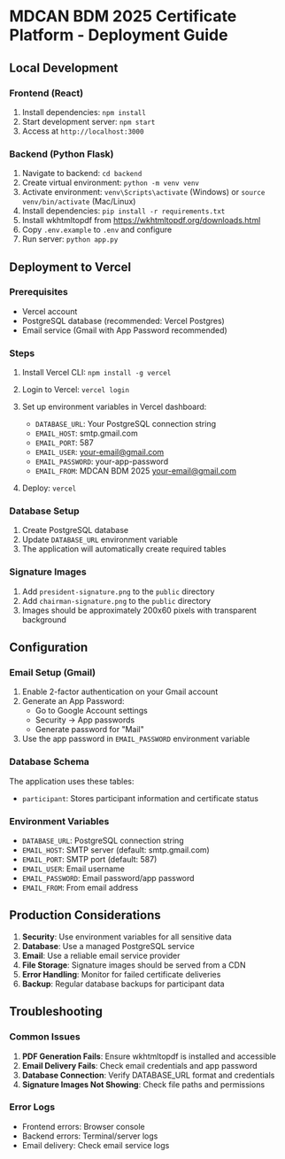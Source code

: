 # MDCAN BDM 2025 Certificate Platform - Deployment Guide

## Local Development

### Frontend (React)
1. Install dependencies: `npm install`
2. Start development server: `npm start`
3. Access at `http://localhost:3000`

### Backend (Python Flask)
1. Navigate to backend: `cd backend`
2. Create virtual environment: `python -m venv venv`
3. Activate environment: `venv\Scripts\activate` (Windows) or `source venv/bin/activate` (Mac/Linux)
4. Install dependencies: `pip install -r requirements.txt`
5. Install wkhtmltopdf from https://wkhtmltopdf.org/downloads.html
6. Copy `.env.example` to `.env` and configure
7. Run server: `python app.py`

## Deployment to Vercel

### Prerequisites
- Vercel account
- PostgreSQL database (recommended: Vercel Postgres)
- Email service (Gmail with App Password recommended)

### Steps
1. Install Vercel CLI: `npm install -g vercel`
2. Login to Vercel: `vercel login`
3. Set up environment variables in Vercel dashboard:
   - `DATABASE_URL`: Your PostgreSQL connection string
   - `EMAIL_HOST`: smtp.gmail.com
   - `EMAIL_PORT`: 587
   - `EMAIL_USER`: your-email@gmail.com
   - `EMAIL_PASSWORD`: your-app-password
   - `EMAIL_FROM`: MDCAN BDM 2025 <your-email@gmail.com>

4. Deploy: `vercel`

### Database Setup
1. Create PostgreSQL database
2. Update `DATABASE_URL` environment variable
3. The application will automatically create required tables

### Signature Images
1. Add `president-signature.png` to the `public` directory
2. Add `chairman-signature.png` to the `public` directory
3. Images should be approximately 200x60 pixels with transparent background

## Configuration

### Email Setup (Gmail)
1. Enable 2-factor authentication on your Gmail account
2. Generate an App Password:
   - Go to Google Account settings
   - Security → App passwords
   - Generate password for "Mail"
3. Use the app password in `EMAIL_PASSWORD` environment variable

### Database Schema
The application uses these tables:
- `participant`: Stores participant information and certificate status

### Environment Variables
- `DATABASE_URL`: PostgreSQL connection string
- `EMAIL_HOST`: SMTP server (default: smtp.gmail.com)
- `EMAIL_PORT`: SMTP port (default: 587)
- `EMAIL_USER`: Email username
- `EMAIL_PASSWORD`: Email password/app password
- `EMAIL_FROM`: From email address

## Production Considerations

1. **Security**: Use environment variables for all sensitive data
2. **Database**: Use a managed PostgreSQL service
3. **Email**: Use a reliable email service provider
4. **File Storage**: Signature images should be served from a CDN
5. **Error Handling**: Monitor for failed certificate deliveries
6. **Backup**: Regular database backups for participant data

## Troubleshooting

### Common Issues
1. **PDF Generation Fails**: Ensure wkhtmltopdf is installed and accessible
2. **Email Delivery Fails**: Check email credentials and app password
3. **Database Connection**: Verify DATABASE_URL format and credentials
4. **Signature Images Not Showing**: Check file paths and permissions

### Error Logs
- Frontend errors: Browser console
- Backend errors: Terminal/server logs
- Email delivery: Check email service logs
